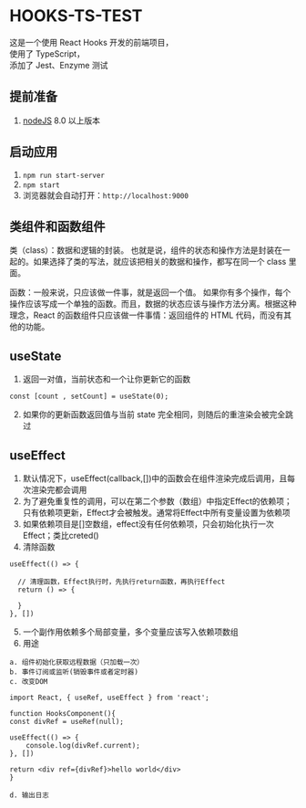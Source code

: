 # HOOKS-TS-TEST

这是一个使用 React Hooks 开发的前端项目，  
使用了 TypeScript，  
添加了 Jest、Enzyme 测试

## 提前准备

1. [nodeJS](https://nodejs.org/zh-cn/) 8.0 以上版本

## 启动应用

1. `npm run start-server`
2. `npm start`
3. 浏览器就会自动打开：`http://localhost:9000`

## 类组件和函数组件
类（class）：数据和逻辑的封装。 也就是说，组件的状态和操作方法是封装在一起的。如果选择了类的写法，就应该把相关的数据和操作，都写在同一个 class 里面。

函数：一般来说，只应该做一件事，就是返回一个值。 如果你有多个操作，每个操作应该写成一个单独的函数。而且，数据的状态应该与操作方法分离。根据这种理念，React 的函数组件只应该做一件事情：返回组件的 HTML 代码，而没有其他的功能。

## useState
1. 返回一对值，当前状态和一个让你更新它的函数
```
const [count , setCount] = useState(0);
```
2. 如果你的更新函数返回值与当前 state 完全相同，则随后的重渲染会被完全跳过
## useEffect

1. 默认情况下，useEffect(callback,[])中的函数会在组件渲染完成后调用，且每次渲染完都会调用
2. 为了避免重复性的调用，可以在第二个参数（数组）中指定Effect的依赖项；只有依赖项更新，Effect才会被触发。通常将Effect中所有变量设置为依赖项
3. 如果依赖项目是[]空数组，effect没有任何依赖项，只会初始化执行一次Effect；类比creted()
4. 清除函数
```
useEffect(() => {

  // 清理函数，Effect执行时，先执行return函数，再执行Effect
  return () => {

  }
}, [])
```
5. 一个副作用依赖多个局部变量，多个变量应该写入依赖项数组
6. 用途
```
a. 组件初始化获取远程数据（只加载一次）
b. 事件订阅或监听(销毁事件或者定时器)
c. 改变DOM

import React, { useRef, useEffect } from 'react';

function HooksComponent(){ 
const divRef = useRef(null);

useEffect(() => {
    console.log(divRef.current);
}, [])

return <div ref={divRef}>hello world</div>
}

d. 输出日志
```
